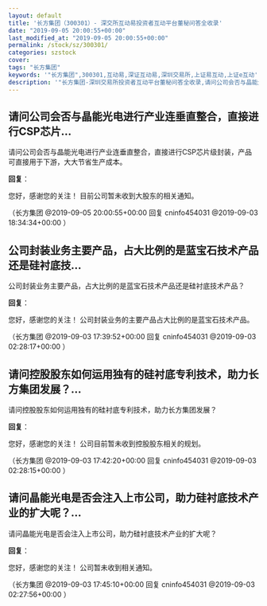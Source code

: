 ```yaml
---
layout: default
title: '长方集团（300301）- 深交所互动易投资者互动平台董秘问答全收录'
date: "2019-09-05 20:00:55+00:00"
last_modified_at: "2019-09-05 20:00:55+00:00"
permalink: /stock/sz/300301/
categories: szstock
cover: 
tags: "长方集团"
keywords: '"长方集团",300301,互动易,深证互动易,深圳交易所,上证易互动,上证e互动'
description: '"长方集团-深圳交易所投资者互动平台董秘问答全收录,请问公司会否与晶能光电进行产业连垂直整合，直接进行CSP芯片级封装，产品可直接用于下游，大大节省生产成本。"'
---
```


## 请问公司会否与晶能光电进行产业连垂直整合，直接进行CSP芯片...

请问公司会否与晶能光电进行产业连垂直整合，直接进行CSP芯片级封装，产品可直接用于下游，大大节省生产成本。

**回复**：

您好，感谢您的关注！
目前公司暂未收到大股东的相关通知。 

（长方集团  @2019-09-05 20:00:55+00:00 回复 cninfo454031  @2019-09-03 18:34:34+00:00 ）

## 公司封装业务主要产品，占大比例的是蓝宝石技术产品还是硅衬底技...

公司封装业务主要产品，占大比例的是蓝宝石技术产品还是硅衬底技术产品？

**回复**：

您好，感谢您的关注！
公司封装业务的主要产品占大比例的是蓝宝石技术产品。 

（长方集团  @2019-09-03 17:39:52+00:00 回复 cninfo454031  @2019-09-03 02:28:17+00:00 ）

## 请问控股股东如何运用独有的硅衬底专利技术，助力长方集团发展？...

请问控股股东如何运用独有的硅衬底专利技术，助力长方集团发展？

**回复**：

您好，感谢您的关注！
公司目前暂未收到控股股东相关的规划。 

（长方集团  @2019-09-03 17:42:20+00:00 回复 cninfo454031  @2019-09-03 02:28:15+00:00 ）

## 请问晶能光电是否会注入上市公司，助力硅衬底技术产业的扩大呢？...

请问晶能光电是否会注入上市公司，助力硅衬底技术产业的扩大呢？

**回复**：

您好，感谢您的关注！
公司暂未收到相关通知。 

（长方集团  @2019-09-03 17:45:10+00:00 回复 cninfo454031  @2019-09-03 02:27:56+00:00 ）


